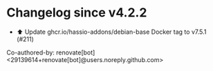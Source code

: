 # Changelog since v4.2.2
- ⬆️ Update ghcr.io/hassio-addons/debian-base Docker tag to v7.5.1 (#211)

Co-authored-by: renovate[bot] <29139614+renovate[bot]@users.noreply.github.com> 
